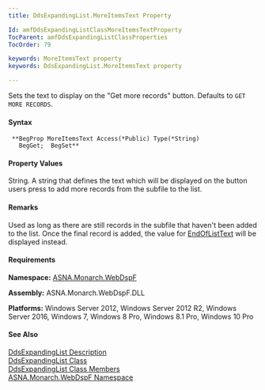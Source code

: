 ```yaml
---
title: DdsExpandingList.MoreItemsText Property

Id: amfDdsExpandingListClassMoreItemsTextProperty
TocParent: amfDdsExpandingListClassProperties
TocOrder: 79

keywords: MoreItemsText property
keywords: DdsExpandingList.MoreItemsText property

---
```


Sets the text to display on the "Get more records" button. Defaults to <code>GET MORE RECORDS</code>.

#### Syntax
<pre class="prettyprint"><code class="language-avr"> **BegProp MoreItemsText Access(*Public) Type(*String)
   BegGet;  BegSet** </code></pre>

#### Property Values
String. A string that defines the text which will be displayed on the button users press to add more records from the subfile to the list.

#### Remarks
Used as long as there are still records in the subfile that haven't been added to the list. Once the final record is added, the value for [EndOfListText](amfDdsExpandingListClassEndOfListTextProperty.html) will be displayed instead.

#### Requirements
**Namespace:** [ASNA.Monarch.WebDspF](amfWebDspFNamespace.html)

**Assembly:** ASNA.Monarch.WebDspF.DLL

**Platforms:** Windows Server 2012, Windows Server 2012 R2, Windows Server 2016, Windows 7, Windows 8 Pro, Windows 8.1 Pro, Windows 10 Pro

#### See Also
[DdsExpandingList Description](amfUnderstandingLists.html)<br /> [ DdsExpandingList Class](amfDdsExpandingListClass.html) <br /> [ DdsExpandingList Class Members](amfDdsExpandingListClassMembers.html) <br /> [ ASNA.Monarch.WebDspF Namespace](amfWebDspFNamespace.html) 
